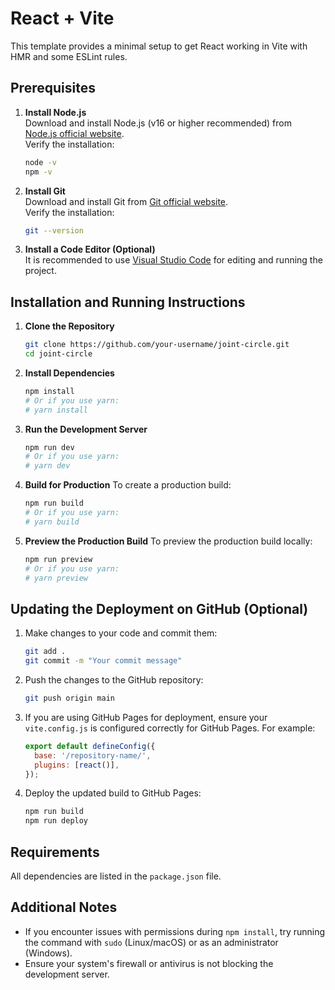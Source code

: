 # React + Vite

This template provides a minimal setup to get React working in Vite with HMR and some ESLint rules.

## Prerequisites
1. **Install Node.js**  
   Download and install Node.js (v16 or higher recommended) from [Node.js official website](https://nodejs.org/).  
   Verify the installation:
   ```bash
   node -v
   npm -v
   ```

2. **Install Git**  
   Download and install Git from [Git official website](https://git-scm.com/).  
   Verify the installation:
   ```bash
   git --version
   ```

3. **Install a Code Editor (Optional)**  
   It is recommended to use [Visual Studio Code](https://code.visualstudio.com/) for editing and running the project.

## Installation and Running Instructions

1. **Clone the Repository**
   ```bash
   git clone https://github.com/your-username/joint-circle.git
   cd joint-circle
   ```

2. **Install Dependencies**
   ```bash
   npm install
   # Or if you use yarn:
   # yarn install
   ```

3. **Run the Development Server**
   ```bash
   npm run dev
   # Or if you use yarn:
   # yarn dev
   ```

4. **Build for Production**
   To create a production build:
   ```bash
   npm run build
   # Or if you use yarn:
   # yarn build
   ```

5. **Preview the Production Build**
   To preview the production build locally:
   ```bash
   npm run preview
   # Or if you use yarn:
   # yarn preview
   ```

## Updating the Deployment on GitHub (Optional)
1. Make changes to your code and commit them:
   ```bash
   git add .
   git commit -m "Your commit message"
   ```

2. Push the changes to the GitHub repository:
   ```bash
   git push origin main
   ```

3. If you are using GitHub Pages for deployment, ensure your `vite.config.js` is configured correctly for GitHub Pages. For example:
   ```javascript
   export default defineConfig({
     base: '/repository-name/',
     plugins: [react()],
   });
   ```

4. Deploy the updated build to GitHub Pages:
   ```bash
   npm run build
   npm run deploy
   ```

## Requirements
All dependencies are listed in the `package.json` file.

## Additional Notes
- If you encounter issues with permissions during `npm install`, try running the command with `sudo` (Linux/macOS) or as an administrator (Windows).
- Ensure your system's firewall or antivirus is not blocking the development server.
